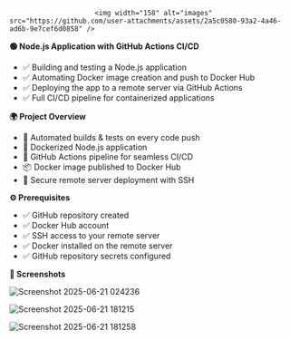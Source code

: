 
                         <img width="158" alt="images" src="https://github.com/user-attachments/assets/2a5c0580-93a2-4a46-ad6b-9e7cef6d0858" />

**🟢 Node.js Application with GitHub Actions CI/CD**
- ✅ Building and testing a Node.js application
- ✅ Automating Docker image creation and push to Docker Hub
- ✅ Deploying the app to a remote server via GitHub Actions
- ✅ Full CI/CD pipeline for containerized applications


**🌍 Project Overview**
- 🚀 Automated builds & tests on every code push
- 🐳 Dockerized Node.js application
- 🤖 GitHub Actions pipeline for seamless CI/CD
- 📦 Docker image published to Docker Hub
- 🔐 Secure remote server deployment with SSH


**⚙️ Prerequisites**
- ✅ GitHub repository created
- ✅ Docker Hub account
- ✅ SSH access to your remote server
- ✅ Docker installed on the remote server
- ✅ GitHub repository secrets configured

**🎨 Screenshots**

![Screenshot 2025-06-21 024236](https://github.com/user-attachments/assets/c1069129-910b-46b1-95bc-93f7d8044074)

![Screenshot 2025-06-21 181215](https://github.com/user-attachments/assets/bed4a45a-864a-450d-a9f6-a396aa65a900)

![Screenshot 2025-06-21 181258](https://github.com/user-attachments/assets/a5f99402-eac3-4a31-8e1e-10240433412e)
